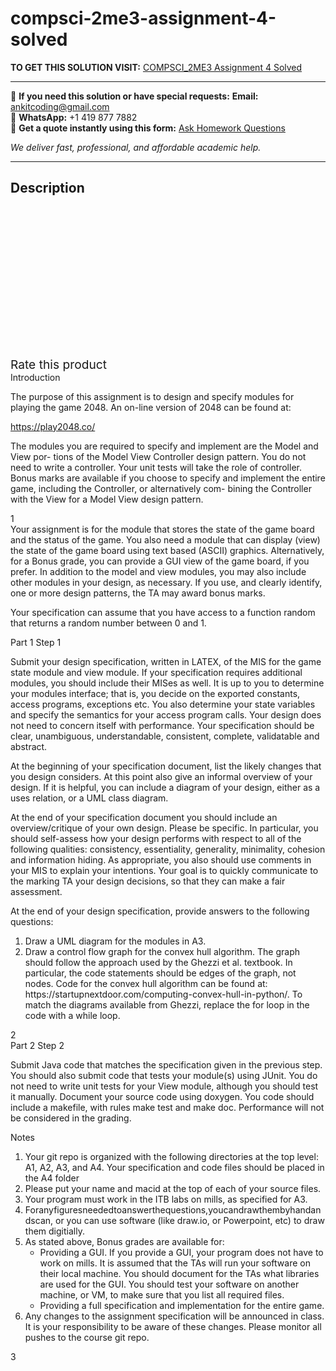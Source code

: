 # compsci-2me3-assignment-4-solved
**TO GET THIS SOLUTION VISIT:** [COMPSCI_2ME3 Assignment 4 Solved](https://www.ankitcodinghub.com/product/compsci_2me3-assignment-4-solved/)


---

📩 **If you need this solution or have special requests:** **Email:** ankitcoding@gmail.com  
📱 **WhatsApp:** +1 419 877 7882  
📄 **Get a quote instantly using this form:** [Ask Homework Questions](https://www.ankitcodinghub.com/services/ask-homework-questions/)

*We deliver fast, professional, and affordable academic help.*

---

<h2>Description</h2>



<div class="kk-star-ratings kksr-auto kksr-align-center kksr-valign-top" data-payload="{&quot;align&quot;:&quot;center&quot;,&quot;id&quot;:&quot;92616&quot;,&quot;slug&quot;:&quot;default&quot;,&quot;valign&quot;:&quot;top&quot;,&quot;ignore&quot;:&quot;&quot;,&quot;reference&quot;:&quot;auto&quot;,&quot;class&quot;:&quot;&quot;,&quot;count&quot;:&quot;0&quot;,&quot;legendonly&quot;:&quot;&quot;,&quot;readonly&quot;:&quot;&quot;,&quot;score&quot;:&quot;0&quot;,&quot;starsonly&quot;:&quot;&quot;,&quot;best&quot;:&quot;5&quot;,&quot;gap&quot;:&quot;4&quot;,&quot;greet&quot;:&quot;Rate this product&quot;,&quot;legend&quot;:&quot;0\/5 - (0 votes)&quot;,&quot;size&quot;:&quot;24&quot;,&quot;title&quot;:&quot;COMPSCI_2ME3 Assignment 4 Solved&quot;,&quot;width&quot;:&quot;0&quot;,&quot;_legend&quot;:&quot;{score}\/{best} - ({count} {votes})&quot;,&quot;font_factor&quot;:&quot;1.25&quot;}">

<div class="kksr-stars">

<div class="kksr-stars-inactive">
            <div class="kksr-star" data-star="1" style="padding-right: 4px">


<div class="kksr-icon" style="width: 24px; height: 24px;"></div>
        </div>
            <div class="kksr-star" data-star="2" style="padding-right: 4px">


<div class="kksr-icon" style="width: 24px; height: 24px;"></div>
        </div>
            <div class="kksr-star" data-star="3" style="padding-right: 4px">


<div class="kksr-icon" style="width: 24px; height: 24px;"></div>
        </div>
            <div class="kksr-star" data-star="4" style="padding-right: 4px">


<div class="kksr-icon" style="width: 24px; height: 24px;"></div>
        </div>
            <div class="kksr-star" data-star="5" style="padding-right: 4px">


<div class="kksr-icon" style="width: 24px; height: 24px;"></div>
        </div>
    </div>

<div class="kksr-stars-active" style="width: 0px;">
            <div class="kksr-star" style="padding-right: 4px">


<div class="kksr-icon" style="width: 24px; height: 24px;"></div>
        </div>
            <div class="kksr-star" style="padding-right: 4px">


<div class="kksr-icon" style="width: 24px; height: 24px;"></div>
        </div>
            <div class="kksr-star" style="padding-right: 4px">


<div class="kksr-icon" style="width: 24px; height: 24px;"></div>
        </div>
            <div class="kksr-star" style="padding-right: 4px">


<div class="kksr-icon" style="width: 24px; height: 24px;"></div>
        </div>
            <div class="kksr-star" style="padding-right: 4px">


<div class="kksr-icon" style="width: 24px; height: 24px;"></div>
        </div>
    </div>
</div>


<div class="kksr-legend" style="font-size: 19.2px;">
            <span class="kksr-muted">Rate this product</span>
    </div>
    </div>
<div class="page" title="Page 1">
<div class="layoutArea">
<div class="column">
Introduction

The purpose of this assignment is to design and specify modules for playing the game 2048. An on-line version of 2048 can be found at:

https://play2048.co/

The modules you are required to specify and implement are the Model and View por- tions of the Model View Controller design pattern. You do not need to write a controller. Your unit tests will take the role of controller. Bonus marks are available if you choose to specify and implement the entire game, including the Controller, or alternatively com- bining the Controller with the View for a Model View design pattern.

</div>
</div>
<div class="layoutArea">
<div class="column">
1

</div>
</div>
</div>
<div class="page" title="Page 2">
<div class="layoutArea">
<div class="column">
Your assignment is for the module that stores the state of the game board and the status of the game. You also need a module that can display (view) the state of the game board using text based (ASCII) graphics. Alternatively, for a Bonus grade, you can provide a GUI view of the game board, if you prefer. In addition to the model and view modules, you may also include other modules in your design, as necessary. If you use, and clearly identify, one or more design patterns, the TA may award bonus marks.

Your specification can assume that you have access to a function random that returns a random number between 0 and 1.

Part 1 Step 1

Submit your design specification, written in LATEX, of the MIS for the game state module and view module. If your specification requires additional modules, you should include their MISes as well. It is up to you to determine your modules interface; that is, you decide on the exported constants, access programs, exceptions etc. You also determine your state variables and specify the semantics for your access program calls. Your design does not need to concern itself with performance. Your specification should be clear, unambiguous, understandable, consistent, complete, validatable and abstract.

At the beginning of your specification document, list the likely changes that you design considers. At this point also give an informal overview of your design. If it is helpful, you can include a diagram of your design, either as a uses relation, or a UML class diagram.

At the end of your specification document you should include an overview/critique of your own design. Please be specific. In particular, you should self-assess how your design performs with respect to all of the following qualities: consistency, essentiality, generality, minimality, cohesion and information hiding. As appropriate, you also should use comments in your MIS to explain your intentions. Your goal is to quickly communicate to the marking TA your design decisions, so that they can make a fair assessment.

At the end of your design specification, provide answers to the following questions:

<ol>
<li>Draw a UML diagram for the modules in A3.</li>
<li>Draw a control flow graph for the convex hull algorithm. The graph should follow the approach used by the Ghezzi et al. textbook. In particular, the code statements should be edges of the graph, not nodes. Code for the convex hull algorithm can be found at: https://startupnextdoor.com/computing-convex-hull-in-python/. To match the diagrams available from Ghezzi, replace the for loop in the code with a while loop.</li>
</ol>
</div>
</div>
<div class="layoutArea">
<div class="column">
2

</div>
</div>
</div>
<div class="page" title="Page 3">
<div class="layoutArea">
<div class="column">
Part 2 Step 2

Submit Java code that matches the specification given in the previous step. You should also submit code that tests your module(s) using JUnit. You do not need to write unit tests for your View module, although you should test it manually. Document your source code using doxygen. You code should include a makefile, with rules make test and make doc. Performance will not be considered in the grading.

Notes

<ol>
<li>Your git repo is organized with the following directories at the top level: A1, A2, A3, and A4. Your specification and code files should be placed in the A4 folder</li>
<li>Please put your name and macid at the top of each of your source files.</li>
<li>Your program must work in the ITB labs on mills, as specified for A3.</li>
<li>Foranyfiguresneededtoanswerthequestions,youcandrawthembyhandandscan, or you can use software (like draw.io, or Powerpoint, etc) to draw them digitially.</li>
<li>As stated above, Bonus grades are available for:
<ul>
<li>Providing a GUI. If you provide a GUI, your program does not have to work on mills. It is assumed that the TAs will run your software on their local machine. You should document for the TAs what libraries are used for the GUI. You should test your software on another machine, or VM, to make sure that you list all required files.</li>
<li>Providing a full specification and implementation for the entire game.</li>
</ul>
</li>
<li>Any changes to the assignment specification will be announced in class. It is your responsibility to be aware of these changes. Please monitor all pushes to the course git repo.</li>
</ol>
</div>
</div>
<div class="layoutArea">
<div class="column">
3

</div>
</div>
</div>
